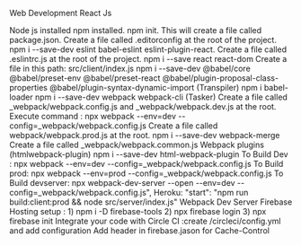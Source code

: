 Web Development React Js

Node js installed
npm installed.
npm init. This will create a file called package.json.
Create a file called .editorconfig at the root of the project.
npm i --save-dev eslint babel-eslint eslint-plugin-react.
Create a file called .eslintrc.js at the root of the project.
npm i --save react react-dom
Create a file in this path: src/client/index.js
npm i --save-dev @babel/core @babel/preset-env @babel/preset-react @babel/plugin-proposal-class-properties @babel/plugin-syntax-dynamic-import (Transpiler)
npm i babel-loader
npm i --save-dev webpack webpack-cli (Tasker)
Create a file called _webpack/webpack.config.js and _webpack/webpack.dev.js at the root.
Execute command : npx webpack --env=dev --config=_webpack/webpack.config.js
Create a file called webpack/webpack.prod.js at the root.
npm i --save-dev webpack-merge
Create a file called _webpack/webpack.common.js
Webpack plugins (htmlwebpack-plugin) npm i --save-dev html-webpack-plugin
To Build Dev : npx webpack --env=dev --config=_webpack/webpack.config.js
To Build prod: npx webpack --env=prod --config=_webpack/webpack.config.js
To Build devserver: npx webpack-dev-server --open --env=dev --config=_webpack/webpack.config.js",
Heroku:  "start": "npm run build:client:prod && node src/server/index.js"
Webpack Dev Server
Firebase Hosting setup : 1) npm i -D firebase-tools 2) npx firebase login 3) npx firebase init
Integrate your code with Circle CI :create /circleci/config.yml and add configuration
Add header in firebase.jason for Cache-Control